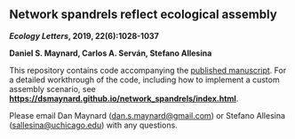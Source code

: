 
## Network spandrels reflect ecological assembly

**_Ecology Letters_, 2019, 22(6):1028-1037**

**Daniel S. Maynard, Carlos A. Serván, Stefano Allesina**

This repository contains code accompanying the [published manuscript](https://onlinelibrary.wiley.com/doi/full/10.1111/ele.12912). For a detailed workthrough of the code, including how to implement a custom assembly scenario, see **https://dsmaynard.github.io/network_spandrels/index.html**. 

Please email Dan Maynard ([dan.s.maynard@gmail.com](mailto:dan.s.maynard@gmail.com)) or Stefano Allesina ([sallesina@uchicago.edu](mailto:sallesina@uchicago.edu)) with any questions. 
